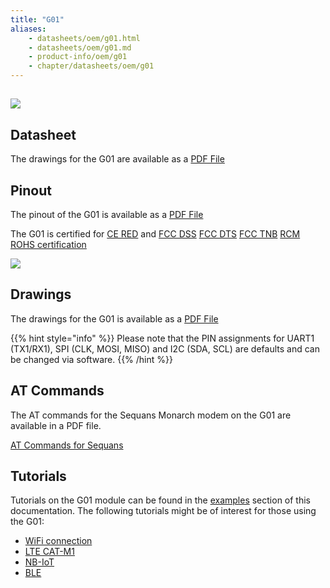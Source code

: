 ```yaml
---
title: "G01"
aliases:
    - datasheets/oem/g01.html
    - datasheets/oem/g01.md
    - product-info/oem/g01
    - chapter/datasheets/oem/g01
---
```


## ![](/gitbook/assets/g01-1%20%282%29.png)

## Datasheet

The drawings for the G01 are available as a [PDF File](/gitbook/assets/specsheets/Pycom_002_Specsheets_G01_v2.pdf)



## Pinout

The pinout of the G01 is available as a [PDF File](/gitbook/assets/g01-pinout.pdf)

The G01 is certified for [CE RED](/gitbook/assets/17-213357_red-certificate_pycom_g01-1.0.pdf) and [FCC DSS](/gitbook/assets/pycom-2ajmtg01r-fcc-grant-dss.pdf)
[FCC DTS](/gitbook/assets/pycom-2ajmtg01r-fcc-grant-dts.pdf)
[FCC TNB](/gitbook/assets/pycom-2ajmtg01r-fcc-grant-tnb.pdf)
[RCM](/gitbook/assets/RCM-G01.pdf)
[ROHS certification](/gitbook/assets/c03-b0-red-final.pdf)

![](/gitbook/assets/g01-pinout.png)

## Drawings

The drawings for the G01 is available as a [PDF File](/gitbook/assets/g01-drawing.pdf)


{{% hint style="info" %}}
Please note that the PIN assignments for UART1 \(TX1/RX1\), SPI \(CLK, MOSI, MISO\) and I2C \(SDA, SCL\) are defaults and can be changed via software.
{{% /hint %}}

## AT Commands

The AT commands for the Sequans Monarch modem on the G01 are available in a PDF file.


<a href="/gitbook/assets/Monarch-LR5110-ATCmdRefMan-rev6_noConfidential.pdf" target="_blank"> AT Commands for Sequans </a>
## Tutorials

Tutorials on the G01 module can be found in the [examples](/tutorials/introduction) section of this documentation. The following tutorials might be of interest for those using the G01:

* [WiFi connection](/tutorials/all/wlan)
* [LTE CAT-M1](/tutorials/lte/cat-m1)
* [NB-IoT](/tutorials/lte/nb-iot)
* [BLE](/tutorials/all/ble)
